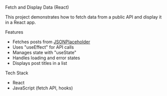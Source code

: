Fetch and Display Data (React)

This project demonstrates how to fetch data from a public API and display it in a React app.

Features
- Fetches posts from [JSONPlaceholder](https://jsonplaceholder.typicode.com/posts)
- Uses "useEffect" for API calls
- Manages state with "useState"
- Handles loading and error states
- Displays post titles in a list

Tech Stack
- React
- JavaScript (fetch API, hooks)


